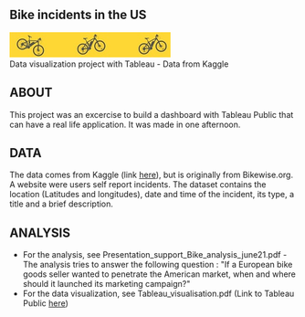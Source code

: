 ## Bike incidents in the US

![Screenshot](bikes.jpg)<br>
Data visualization project with Tableau - Data from Kaggle

## ABOUT
This project was an excercise to build a dashboard with Tableau Public that can have a real life application.
It was made in one afternoon.

## DATA
The data comes from Kaggle (link [here](https://www.kaggle.com/supratimhaldar/bikewiseorg-incident-and-location-data)), but is originally from Bikewise.org.
A website were users self report incidents. The dataset contains the location (Latitudes and longitudes), date and time of the incident, its type, a title and a brief description. 

## ANALYSIS
- For the analysis, see Presentation_support_Bike_analysis_june21.pdf - The analysis tries to answer the following question : "If a European bike goods seller wanted to penetrate the American market, when and where should it launched its marketing campaign?" <br>
- For the data visualization, see Tableau_visualisation.pdf (Link to Tableau Public [here](https://public.tableau.com/views/Project_4_Bike_incidents_def/Dashboard1?:language=en-US&:display_count=n&:origin=viz_share_link)) <br>

